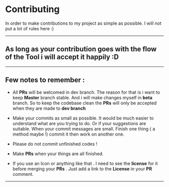 # Contributing

In order to make contributions to my project as simple as possible.
I will not put a lot of rules here :)

-------------------------------------

## As long as your contribution goes with the flow of the Tool i will accept it happily :D

------------------------------------

## Few notes to remember :

* All **PRs** will be welcomed in dev branch.
  The reason for that is i want to keep **Master** branch stable.
  And i will make changes myself in **beta** branch.
  So to keep the codebase clean the **PRs** will only be accepted when they are made to **dev branch**

* Make your commits as small as possible.
  It would be much easier to understand what are you trying to do.
  Or if your suggestions are suitable. When your commit messages are small.
  Finish one thing ( a method maybe !) commit it then work on another one.

* Please do not commit unfinished codes !
* Make **PRs** when your things are all finished.
* If you use an Icon or anything like that . I need to see the **license** for it before merging your **PRs** . Just add a link to the **License** in your **PR** comment.

-------------------------------------------------